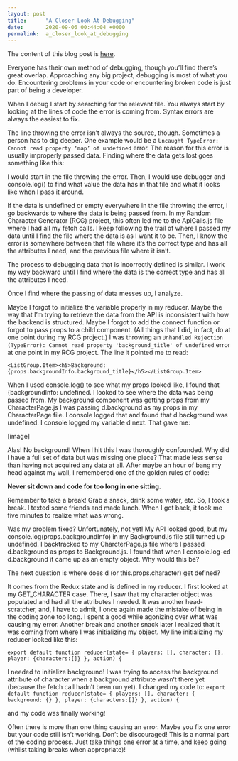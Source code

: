 ```yaml
---
layout: post
title:      "A Closer Look At Debugging"
date:       2020-09-06 00:44:04 +0000
permalink:  a_closer_look_at_debugging
---
```



The content of this blog post is [here](https://medium.com/@jackrrye/everyone-has-their-own-method-of-debugging-though-youll-find-there-s-great-overlap-cf86b1952a0f).

Everyone has their own method of debugging, though you’ll find there’s great overlap. Approaching any big project, debugging is most of what you do. Encountering problems in your code or encountering broken code is just part of being a developer.

When I debug I start by searching for the relevant file. You always start by looking at the lines of code the error is coming from. Syntax errors are always the easiest to fix.

The line throwing the error isn’t always the source, though. Sometimes a person has to dig deeper. One example would be a `Uncaught TypeError: Cannot read property ‘map’ of undefined` error. The reason for this error is usually improperly passed data. Finding where the data gets lost goes something like this:

I would start in the file throwing the error. Then, I would use debugger and console.log() to find what value the data has in that file and what it looks like when I pass it around.

If the data is undefined or empty everywhere in the file throwing the error, I go backwards to where the data is being passed from. In my Random Character Generator (RCG) project, this often led me to the ApiCalls.js file where I had all my fetch calls. I keep following the trail of where I passed my data until I find the file where the data is as I want it to be. Then, I know the error is somewhere between that file where it’s the correct type and has all the attributes I need, and the previous file where it isn’t.

The process to debugging data that is incorrectly defined is similar. I work my way backward until I find where the data is the correct type and has all the attributes I need.

Once I find where the passing of data messes up, I analyze.

Maybe I forgot to initialize the variable properly in my reducer. Maybe the way that I’m trying to retrieve the data from the API is inconsistent with how the backend is structured. Maybe I forgot to add the connect function or forgot to pass props to a child component. (All things that I did, in fact, do at one point during my RCG project.)
I was throwing an `Unhandled Rejection (TypeError): Cannot read property 'background_title' of undefined` error at one point in my RCG project. The line it pointed me to read:

`<ListGroup.Item><h5>Background: {props.backgroundInfo.background_title}</h5></ListGroup.Item>`

When I used console.log() to see what my props looked like, I found that {backgroundInfo: undefined. I looked to see where the data was being passed from. My background component was getting props from my CharacterPage.js I was passing d.background as my props in my CharacterPage file. I console logged that and found that d.background was undefined. I console logged my variable d next. That gave me:

[image]

Alas! No background! When I hit this I was thoroughly confounded. Why did I have a full set of data but was missing one piece? That made less sense than having not acquired any data at all. After maybe an hour of bang my head against my wall, I remembered one of the golden rules of code:

**Never sit down and code for too long in one sitting.**

Remember to take a break! Grab a snack, drink some water, etc. So, I took a break. I texted some friends and made lunch. When I got back, it took me five minutes to realize what was wrong.

Was my problem fixed? Unfortunately, not yet! My API looked good, but my console.log(props.backgroundInfo) in my Background.js file still turned up undefined. I backtracked to my CharcterPage.js file where I passed d.background as props to Background.js. I found that when I console.log-ed d.background it came up as an empty object. Why would this be?

The next question is where does d (or this.props.character) get defined?

It comes from the Redux state and is defined in my reducer. I first looked at my GET_CHARACTER case. There, I saw that my character object was populated and had all the attributes I needed. It was another head-scratcher, and, I have to admit, I once again made the mistake of being in the coding zone too long. I spent a good while agonizing over what was causing my error. Another break and another snack later I realized that it was coming from where I was initializing my object. My line initializing my reducer looked like this:

`export default function reducer(state= { players: [], character: {}, player: {characters:[]} }, action) {`

I needed to initialize background! I was trying to access the background attribute of character when a background attribute wasn’t there yet (because the fetch call hadn’t been run yet). I changed my code to:
`export default function reducer(state= { players: [], character: { background: {} }, player: {characters:[]} }, action) {`

and my code was finally working!

Often there is more than one thing causing an error. Maybe you fix one error but your code still isn’t working. Don’t be discouraged! This is a normal part of the coding process. Just take things one error at a time, and keep going (whilst taking breaks when appropriate)!

